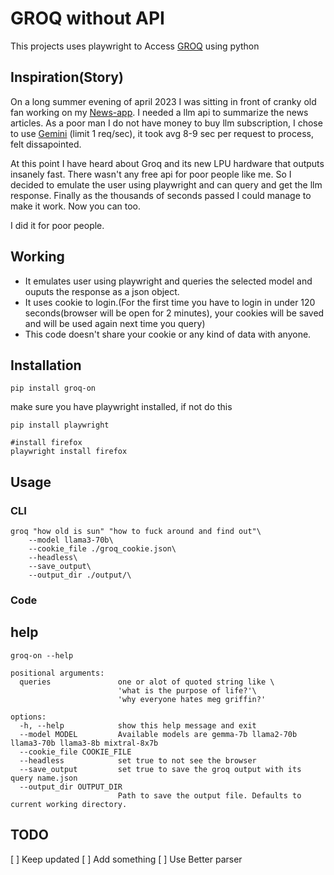 # GROQ without API

This projects uses playwright to Access [GROQ]('www.groq.com') using python

## Inspiration(Story)
On a long summer evening of april 2023 I was sitting in front of cranky old fan working on my [News-app](https://www.github.com/tikendraw/news-app). I needed a llm api to summarize the news articles. As a poor man I do not have money to buy llm subscription, I chose to use [Gemini]('https://gemini.google.com) (limit 1 req/sec), it took avg 8-9 sec per request to process, felt dissapointed.

At this point I have heard about Groq and its new LPU hardware that outputs insanely fast. 
There wasn't any free api for poor people like me. So I decided to emulate the user using playwright and can query and get the llm response. Finally as the thousands of seconds passed I could manage to make it work. Now you can too. 

I did it for poor people. 



## Working

* It emulates user using playwright and queries the selected model and ouputs the response as a json object.
* It uses cookie to login.(For the first time you have to login in under 120 seconds(browser will be open for 2 minutes), your cookies will be saved and will be used again next time you query)
* This code doesn't share your cookie or any kind of data with anyone.

## Installation
```
pip install groq-on
```
make sure you have playwright installed, if not do this
```
pip install playwright

#install firefox
playwright install firefox
```

## Usage
### CLI
```
groq "how old is sun" "how to fuck around and find out"\
    --model llama3-70b\
    --cookie_file ./groq_cookie.json\
    --headless\
    --save_output\
    --output_dir ./output/\
```
### Code

## help

```
groq-on --help

positional arguments:
  queries               one or alot of quoted string like \
                        'what is the purpose of life?'\
                        'why everyone hates meg griffin?'

options:
  -h, --help            show this help message and exit
  --model MODEL         Available models are gemma-7b llama2-70b llama3-70b llama3-8b mixtral-8x7b
  --cookie_file COOKIE_FILE
  --headless            set true to not see the browser
  --save_output         set true to save the groq output with its query name.json
  --output_dir OUTPUT_DIR
                        Path to save the output file. Defaults to current working directory.
```

## TODO

[ ] Keep updated
[ ] Add something
[ ] Use Better parser